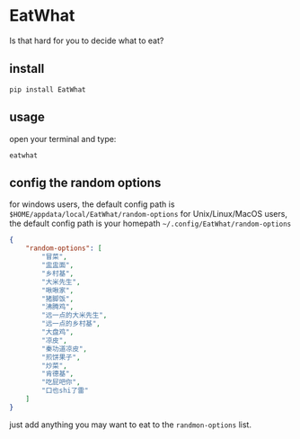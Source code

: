 # EatWhat

Is that hard for you to decide what to eat?


## install

```
pip install EatWhat
```


## usage
open your terminal and type:
```
eatwhat
```


## config the random options
for windows users, the default config path is `$HOME/appdata/local/EatWhat/random-options`
for Unix/Linux/MacOS users, the default config path is your homepath `~/.config/EatWhat/random-options`

```json
{
    "random-options": [
        "冒菜",
        "盅盅面",
        "乡村基",
        "大米先生",
        "啾啾家",
        "猪脚饭",
        "沸腾鸡",
        "远一点的大米先生",
        "远一点的乡村基",
        "大盘鸡",
        "凉皮",
        "秦功道凉皮",
        "煎饼果子",
        "炒菜",
        "肯德基",
        "吃屁吧你",
        "口也shi了雷"
    ]
}
```

just add anything you may want to eat to the `randmon-options` list.